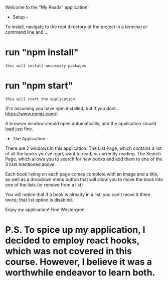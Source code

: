Welcome to the "My Reads" application!

- Setup -

To install, navigate to the root directory of the project in a terminal or command line and ...
# run "npm install"
    this will install necessary packages
# run "npm start" 
    this will start the application

(I'm assuming you have npm installed, but if you dont... https://www.npmjs.com/)

A browser window should open automatically, and the application should load just fine.

- The Application -

There are 2 windows in this application:
    The List Page, which contains a list of all the books you've read, want to read, or currently reading.
    The Search Page, which allows you to search for new books and add them to one of the 3 lists mentioned above.

Each book listing on each page comes complete with an image and a title, as well as a dropdown menu button that will allow you to move the book into one of the lists (or remove from a list)

You will notice that if a book is already in a list, you can't move it there twice; that list option is disabled.

Enjoy my application! 
Finn Westergren

# P.S. To spice up my application, I decided to employ react hooks, which was not covered in this course. However, I believe it was a worthwhile endeavor to learn both.